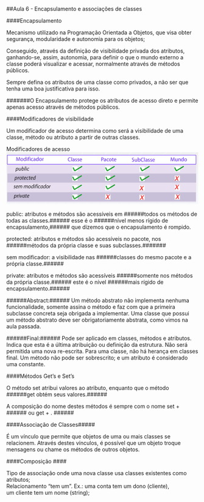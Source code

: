##Aula 6 - Encapsulamento e associações de classes

####Encapsulamento 

Mecanismo utilizado na Programação Orientada a Objetos, que visa obter segurança, modularidade e autonomia para os objetos; 

Conseguido, através da definição de visibilidade privada dos atributos, ganhando-se, assim, autonomia, para definir o que o mundo externo a classe poderá visualizar e acessar, normalmente através de métodos públicos. 

Sempre defina os atributos de uma classe como privados, a não ser que tenha uma boa justificativa para isso. 

#######O Encapsulamento protege os atributos de acesso direto e permite apenas acesso através de métodos públicos. 

####Modificadores de visibilidade 

Um modificador de acesso determina como será a visibilidade de uma classe, método ou atributo a partir de outras classes.  

Modificadores de acesso 
![Modificadores de acesso](/media/Linguagem_de_Programacao-Java/Aula6/ModificadoresDeAcesso.png)

public: atributos e métodos são acessíveis em ######todos os métodos de todas as classes.###### esse é o ######nível menos rígido de encapsulamento,###### que dizemos que o encapsulamento é rompido. 

protected: atributos e métodos são acessíveis no pacote, nos ######métodos da própria classe e suas subclasses.#######

sem modificador: a visibilidade nas ######classes do mesmo pacote e a própria classe.###### 

private: atributos e métodos são acessíveis ######somente nos métodos da própria classe.###### este é o nível ######mais rígido de encapsulamento.######

######Abstract:###### Um método abstrato não implementa nenhuma funcionalidade, somente assina o método e faz com que a primeira subclasse concreta seja obrigada a implementar. Uma classe que possui um método abstrato deve ser obrigatoriamente abstrata, como vimos na aula passada. 

######Final:###### Pode ser aplicado em classes, métodos e atributos. Indica que esta é a última atribuição ou definição da estrutura. Não será permitida uma nova re-escrita. Para uma classe, não há herança em classes final. Um método não pode ser sobrescrito; e um atributo é considerado uma constante. 

####Métodos Get’s e Set’s 

O método set atribui valores ao atributo, enquanto que o método ######get obtém seus valores.###### 

A composição do nome destes métodos é sempre com o nome set + ######<nome atributo> ou get + <nome atributo>. ######

####Associação de Classes#####

É um vínculo que permite que objetos de uma ou mais classes se relacionem. Através destes vínculos, é possível que um objeto troque mensagens ou chame os métodos de outros objetos. 

####Composição ####

Tipo de associação onde uma nova classe usa classes existentes como atributos;  
Relacionamento “tem um”. 
Ex.: uma conta tem um dono (cliente),  
um cliente tem um nome (string);  